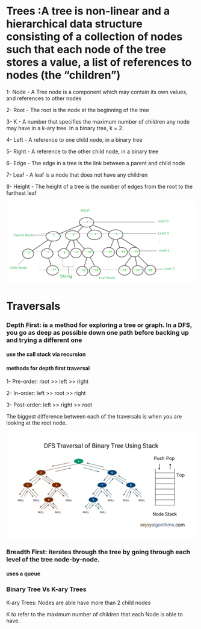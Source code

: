# Trees :A tree is non-linear and a hierarchical data structure consisting of a collection of nodes such that each node of the tree stores a value, a list of references to nodes (the “children”)

1- Node - A Tree node is a component which may contain its own values, and references to other nodes

2- Root - The root is the node at the beginning of the tree

3- K - A number that specifies the maximum number of children any node may have in a k-ary tree. In a binary tree, k = 2.

4- Left - A reference to one child node, in a binary tree

5- Right - A reference to the other child node, in a binary tree

6- Edge - The edge in a tree is the link between a parent and child node

7- Leaf - A leaf is a node that does not have any children

8- Height - The height of a tree is the number of edges from the root to the furthest leaf

![](tree.png)

# Traversals

### Depth First: is a method for exploring a tree or graph. In a DFS, you go as deep as possible down one path before backing up and trying a different one

#### use the call stack via recursion

#### methods for depth first traversal

1- Pre-order: root >> left >> right

2- In-order: left >> root >> right

3- Post-order: left >> right >> root

The biggest difference between each of the traversals is when you are looking at the root node.

![](dfsusingstack.JPG)

### Breadth First: iterates through the tree by going through each level of the tree node-by-node.

#### uses a queue

### Binary Tree Vs K-ary Trees

K-ary Trees: Nodes are able have more than 2 child nodes

K to refer to the maximum number of children that each Node is able to have.
